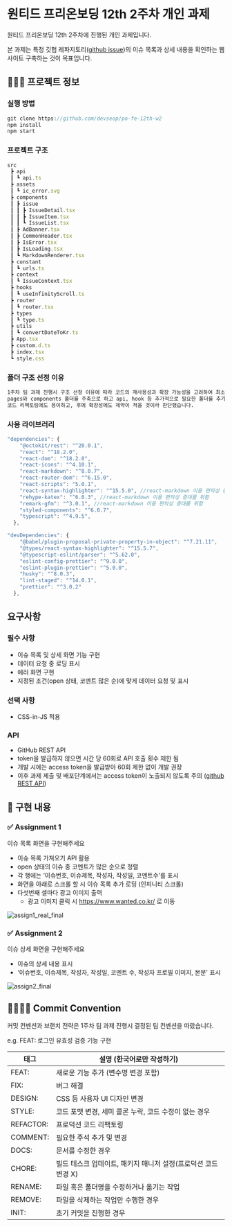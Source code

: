 # 원티드 프리온보딩 12th 2주차 개인 과제

원티드 프리온보딩 12th 2주차에 진행된 개인 과제입니다.

본 과제는 특정 깃헙 레파지토리([github issue](https://github.com/facebook/react/issues))의 이슈 목록과 상세 내용을 확인하는 웹 사이트 구축하는 것이 목표입니다.

## 🧑🏻‍💻 프로젝트 정보

### 실행 방법

```jsx
git clone https://github.com/devseop/po-fe-12th-w2
npm install
npm start
```

### 프로젝트 구조

```jsx
src
 ┣ api
 ┃ ┗ api.ts
 ┣ assets
 ┃ ┗ ic_error.svg
 ┣ components
 ┃ ┣ issue
 ┃ ┃ ┣ IssueDetail.tsx
 ┃ ┃ ┣ IssueItem.tsx
 ┃ ┃ ┗ IssueList.tsx
 ┃ ┣ AdBanner.tsx
 ┃ ┣ CommonHeader.tsx
 ┃ ┣ IsError.tsx
 ┃ ┣ IsLoading.tsx
 ┃ ┗ MarkdownRenderer.tsx
 ┣ constant
 ┃ ┗ urls.ts
 ┣ context
 ┃ ┗ IssueContext.tsx
 ┣ hooks
 ┃ ┗ useInfinityScroll.ts
 ┣ router
 ┃ ┗ router.tsx
 ┣ types
 ┃ ┗ type.ts
 ┣ utils
 ┃ ┗ convertDateToKr.ts
 ┣ App.tsx
 ┣ custom.d.ts
 ┣ index.tsx
 ┗ style.css
```

### 폴더 구조 선정 이유

```markdown
1주차 팀 과제 진행시 구조 선정 이유에 따라 코드의 재사용성과 확장 가능성을 고려하여 최소한의 기능단위로 컴포넌트를 분리했습니다.
pages와 components 폴더를 주축으로 하고 api, hook 등 추가적으로 필요한 폴더를 추가하는 구조가
코드 리팩토링에도 용이하고, 후에 확장성에도 제약이 적을 것이라 판단했습니다.
```

### 사용 라이브러리

```jsx
"dependencies": {
    "@octokit/rest": "^20.0.1",
    "react": "^18.2.0",
    "react-dom": "^18.2.0",
    "react-icons": "^4.10.1",
    "react-markdown": "^8.0.7",
    "react-router-dom": "^6.15.0",
    "react-scripts": "5.0.1",
    "react-syntax-highlighter": "^15.5.0", //react-markdown 이용 편의성 증대를 위함
    "rehype-katex": "^6.0.3", //react-markdown 이용 편의성 증대를 위함
    "remark-gfm": "^3.0.1", //react-markdown 이용 편의성 증대를 위함
    "styled-components": "^6.0.7",
    "typescript": "^4.9.5",
  },

"devDependencies": {
    "@babel/plugin-proposal-private-property-in-object": "^7.21.11",
    "@types/react-syntax-highlighter": "^15.5.7",
    "@typescript-eslint/parser": "^5.62.0",
    "eslint-config-prettier": "^9.0.0",
    "eslint-plugin-prettier": "^5.0.0",
    "husky": "^8.0.3",
    "lint-staged": "^14.0.1",
    "prettier": "^3.0.2"
  },
```

## 요구사항
### 필수 사항
- 이슈 목록 및 상세 화면 기능 구현
- 데이터 요청 중 로딩 표시
- 에러 화면 구현
- 지정된 조건(open 상태, 코멘트 많은 순)에 맞게 데이터 요청 및 표시

### 선택 사항
- CSS-in-JS 적용

### API

- GitHub REST API
- token을 발급하지 않으면 시간 당 60회로 API 호출 횟수 제한 됨
- 개발 시에는 access token을 발급받아 60회 제한 없이 개발 권장
- 이후 과제 제출 및 배포단계에서는 access token이 노출되지 않도록 주의 ([github REST API](https://docs.github.com/en/rest?apiVersion=2022-11-28))

## 📝 구현 내용

### ✅ Assignment 1

이슈 목록 화면을 구현해주세요

- 이슈 목록 가져오기 API 활용
- open 상태의 이슈 중 코멘트가 많은 순으로 정렬
- 각 행에는 ‘이슈번호, 이슈제목, 작성자, 작성일, 코멘트수’를 표시
- 화면을 아래로 스크롤 할 시 이슈 목록 추가 로딩 (인피니티 스크롤)
- 다섯번째 셀마다 광고 이미지 출력
  - 광고 이미지 클릭 시 https://www.wanted.co.kr/ 로 이동

![assign1_real_final](https://github.com/devseop/po-fe-12th-w2/assets/102455161/12a12f51-991c-4c3c-8034-8750e19f6eb2)


### ✅ Assignment 2

이슈 상세 화면을 구현해주세요

- 이슈의 상세 내용 표시
- ‘이슈번호, 이슈제목, 작성자, 작성일, 코멘트 수, 작성자 프로필 이미지, 본문' 표시

![assign2_final](https://github.com/devseop/po-fe-12th-w2/assets/102455161/38446ac2-5e67-4927-87ab-8bbd496cc899)


## 🫱🏻‍🫲🏿 Commit Convention

커밋 컨벤션과 브랜치 전략은 1주차 팀 과제 진행시 결정된 팀 컨벤션을 따랐습니다.

e.g. FEAT: 로그인 유효성 검증 기능 구현

| 태그      | 설명 (한국어로만 작성하기)                                     |
| --------- | -------------------------------------------------------------- |
| FEAT:     | 새로운 기능 추가 (변수명 변경 포함)                            |
| FIX:      | 버그 해결                                                      |
| DESIGN:   | CSS 등 사용자 UI 디자인 변경                                   |
| STYLE:    | 코드 포맷 변경, 세미 콜론 누락, 코드 수정이 없는 경우          |
| REFACTOR: | 프로덕션 코드 리팩토링                                         |
| COMMENT:  | 필요한 주석 추가 및 변경                                       |
| DOCS:     | 문서를 수정한 경우                                             |
| CHORE:    | 빌드 테스크 업데이트, 패키지 매니저 설정(프로덕션 코드 변경 X) |
| RENAME:   | 파일 혹은 폴더명을 수정하거나 옮기는 작업                      |
| REMOVE:   | 파일을 삭제하는 작업만 수행한 경우                             |
| INIT:     | 초기 커밋을 진행한 경우                                        |
